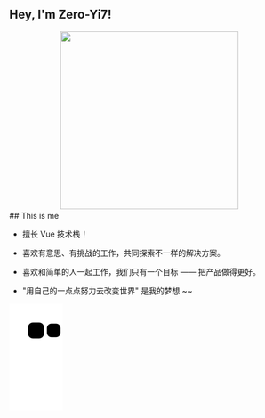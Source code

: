 ##   Hey, I'm Zero-Yi7!

<div align="center">
  <img src="https://octodex.github.com/images/justicetocat.jpg" width="320" height="320">
<!--   <img src="https://octodex.github.com/images/daftpunktocat-thomas.gif" width="320" height="320"> -->
<!--   <img src="https://octodex.github.com/images/daftpunktocat-guy.gif" width="320" height="320">  -->
</div>
## This is me

- 擅长 Vue 技术栈！
- 喜欢有意思、有挑战的工作，共同探索不一样的解决方案。

- 喜欢和简单的人一起工作，我们只有一个目标 —— 把产品做得更好。

- "用自己的一点点努力去改变世界" 是我的梦想 ~~

![](https://raw.githubusercontent.com/younger-1/younger-1/output/github-contribution-grid-snake.svg)
